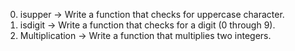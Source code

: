 0. isupper -> Write a function that checks for uppercase character.
1. isdigit -> Write a function that checks for a digit (0 through 9).
2. Multiplication -> Write a function that multiplies two integers.
